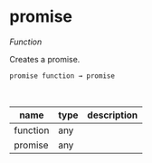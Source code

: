 # promise

_Function_

Creates a promise.

<pre><code>promise function &rarr; promise</code></pre>
<br>

| name | type | description |
|------|------|-------------|
|function|any||
|promise|any||


